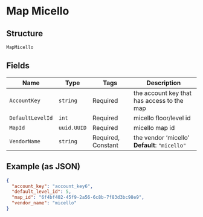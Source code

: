 
# Map Micello

## Structure

`MapMicello`

## Fields

| Name | Type | Tags | Description |
|  --- | --- | --- | --- |
| `AccountKey` | `string` | Required | the account key that has access to the map |
| `DefaultLevelId` | `int` | Required | micello floor/level id |
| `MapId` | `uuid.UUID` | Required | micello map id |
| `VendorName` | `string` | Required, Constant | the vendor ‘micello’<br>**Default**: `"micello"` |

## Example (as JSON)

```json
{
  "account_key": "account_key6",
  "default_level_id": 5,
  "map_id": "6f4bf402-45f9-2a56-6c8b-7f83d3bc98e9",
  "vendor_name": "micello"
}
```

